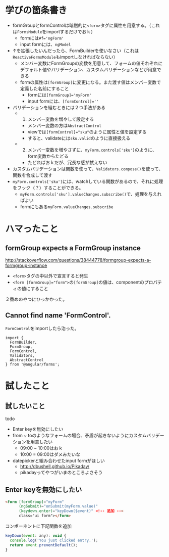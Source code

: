 # 学びの箇条書き

* formGroupとformControlは暗黙的に`<form>`タグに属性を用意する。（これは`FormsModule`をimportするだけでおｋ）
  * formには`#f='ngForm'`
  * input formには、`ngModel`
* ↑を拡張したいんだったら、FormBuilderを使いなさい（これは`ReactiveFormsModule`もimportしなければならない）
  * メンバー変数にFormGroupの変数を用意して、フォームの値それぞれにデフォルト値やバリデーション、カスタムバリデーションなどが用意できる
  * formの属性は`[formGroup]`に変更になる。また渡す値はメンバー変数で定義した名前にすること
    * formには`[formGroup]='myForm'`
    * input formには、`[formControl]=''`
* バリデーションを組むときには２つ手法がある
  * 1. メンバー変数を増やして設定する
    * メンバー変数の方は`AbstractControl`
    * viewでは`[formControl]="sku"`のように属性と値を設定する
    * すると、validateには`sku.valid`のように直接扱える
  * 2. メンバー変数を増やさずに、`myForm.controls['sku']`のように、form変数からたどる
    * たどればおｋだが、冗長な感が拭えない
* カスタムバリデーションは関数を使って、`Validators.compose()`を使って、関数を合成して渡す
* `myForm.controls['sku']`には、watchしている関数があるので、それに処理をフック（？）することができる。
  * `myForm.controls['sku'].valueChanges.subscribe()`で、処理を与えればよい
  * formにもある`myForm.valueChanges.subscribe`


# ハマったこと

## formGroup expects a FormGroup instance 
http://stackoverflow.com/questions/38444778/formgroup-expects-a-formgroup-instance

* `<form>`タグの中以外で宣言すると発生
* `<form [formGroup]="form">`の`[formGroup]`の値は、componentのプロパティの値にすること

２番めのやつにひっかかった。


## Cannot find name 'FormControl'.

`FormControl`をimportしたら治った。

```
import {
  FormBuilder,
  FormGroup,
  FormControl,
  Validators,
  AbstractControl
} from '@angular/forms';
```

# 試したこと

## 試したいこと

todo

* Enter keyを無効にしたい
* from ~ toのようなフォームの場合、矛盾が起きないようにカスタムバリデーションを用意したい
  * 09:00 ~ 10:00はおｋ
  * 10:00 = 09:00はダメみたいな
* datepickerと組み合わせたinput formがほしい
  * http://dbushell.github.io/Pikaday/
  * pikadayってやつがいまのところよさそう

## Enter keyを無効にしたい

```html
<form [formGroup]="myForm"
      (ngSubmit)="onSubmit(myForm.value)"
      (keydown.enter)="keyDown($event)" <!-- 追加 -->
      class="ui form"></form>
```

コンポーネントに下記関数を追加

```javascript
keyDown(event: any): void {
  console.log('You just clicked entry.');
  return event.preventDefault();
}
```
